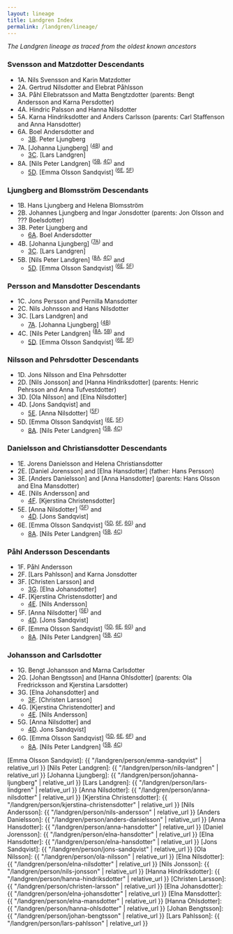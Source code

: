 ```yaml
---
layout: lineage
title: Landgren Index
permalink: /landgren/lineage/
---
```

*The Landgren lineage as traced from the oldest known ancestors*

### Svensson and Matzdotter Descendants
- 1A. Nils Svensson and Karin Matzdotter
- 2A. Gertrud Nilsdotter and Elebrat Påhlsson
- 3A. Påhl Ellebratsson and Matta Bengtzdotter (parents: Bengt Andersson and Karna Persdotter)
- 4A. Hindric Palsson and Hanna Nilsdotter
- 5A. Karna Hindriksdotter and Anders Carlsson (parents: Carl Staffenson and Anna Hansdotter)
- <a class="bare-link" id="6A">6A</a>. Boel Andersdotter and
  - [3B]. Peter Ljungberg
- <a class="bare-link" id="7A">7A</a>. [Johanna Ljungberg] <sup>([4B])</sup> and
  - [3C]. [Lars Landgren]
- <a class="bare-link" id="8A">8A</a>. [Nils Peter Landgren] <sup>([5B], [4C])</sup> and
  - [5D]. [Emma Olsson Sandqvist] <sup>([6E], [5F])</sup>

### Ljungberg and Blomsström Descendants
- 1B. Hans Ljungberg and Helena Blomsström
- 2B. Johannes Ljungberg and Ingar Jonsdotter (parents: Jon Olsson and ??? Boelsdotter)
- <a class="bare-link" id="3B">3B</a>. Peter Ljungberg and
  - [6A]. Boel Andersdotter
- <a class="bare-link" id="4B">4B</a>. [Johanna Ljungberg] <sup>([7A])</sup> and
  - [3C]. [Lars Landgren]
- <a class="bare-link" id="5B">5B</a>. [Nils Peter Landgren] <sup>([8A], [4C])</sup> and
  - [5D]. [Emma Olsson Sandqvist] <sup>([6E], [5F])</sup>

### Persson and Mansdotter Descendants
- 1C. Jons Persson and Pernilla Mansdotter
- 2C. Nils Johnsson and Hans Nilsdotter
- <a class="bare-link" id="3C">3C</a>. [Lars Landgren] and
  - [7A]. [Johanna Ljungberg] <sup>([4B])</sup>
- <a class="bare-link" id="4C">4C</a>. [Nils Peter Landgren] <sup>([8A], [5B])</sup> and
  - [5D]. [Emma Olsson Sandqvist] <sup>([6E], [5F])</sup>

### Nilsson and Pehrsdotter Descendants
- 1D. Jons Nilsson and Elna Pehrsdotter
- 2D. [Nils Jonsson] and [Hanna Hindriksdotter] (parents: Henric Pehrsson and Anna Tufvestdotter)
- 3D. [Ola Nilsson] and [Elna Nilsdotter]
- <a class="bare-link" id="4D">4D</a>. [Jons Sandqvist] and
  - [5E]. [Anna Nilsdotter] <sup>([5F])</sup>
- <a class="bare-link" id="5D">5D</a>. [Emma Olsson Sandqvist] <sup>([6E], [5F])</sup>
  - [8A]. [Nils Peter Landgren] <sup>([5B], [4C])</sup>

### Danielsson and Christiansdotter Descendants
- 1E. Jorens Danielsson and Helena Christiansdotter
- 2E. [Daniel Jorensson] and [Elna Hansdotter] (father: Hans Persson)
- 3E. [Anders Danielsson] and [Anna Hansdotter] (parents: Hans Olsson and Elna Mansdotter)
- <a class="bare-link" id="4E">4E</a>. [Nils Andersson] and
  - [4F]. [Kjerstina Christensdotter]
- <a class="bare-link" id="5E">5E</a>. [Anna Nilsdotter] <sup>([5F])</sup> and
  - [4D]. [Jons Sandqvist]
- <a class="bare-link" id="6E">6E</a>. [Emma Olsson Sandqvist] <sup>([5D], [6F], [6G])</sup> and
  - [8A]. [Nils Peter Landgren] <sup>([5B], [4C])</sup>

### Påhl Andersson Descendants
- 1F. Påhl Andersson
- 2F. [Lars Pahlsson] and Karna Jonsdotter
- <a class="bare-link" id="3F">3F</a>. [Christen Larsson] and
  - [3G]. [Elna Johansdotter]
- <a class="bare-link" id="4F">4F</a>. [Kjerstina Christensdotter] and
  - [4E]. [Nils Andersson]
- <a class="bare-link" id="5F">5F</a>. [Anna Nilsdotter] <sup>([5E])</sup> and
  - [4D]. [Jons Sandqvist]
- <a class="bare-link" id="6F">6F</a>. [Emma Olsson Sandqvist] <sup>([5D], [6E], [6G])</sup> and
  - [8A]. [Nils Peter Landgren] <sup>([5B], [4C])</sup>
  
### Johansson and Carlsdotter
- 1G. Bengt Johansson and Marna Carlsdotter
- 2G. [Johan Bengtsson] and [Hanna Ohlsdotter] (parents: Ola Fredricksson and Kjerstina Larsdotter)
- <a class="bare-link" id="3G">3G</a>. [Elna Johansdotter] and
  - [3F]. [Christen Larsson]
- <a class="bare-link" id="4G">4G</a>. [Kjerstina Christendotter] and
  - [4E]. [Nils Andersson]
- <a class="bare-link" id="5G">5G</a>. [Anna Nilsdotter] and
  - [4D]. Jons Sandqvist]
- <a class="bare-link" id="6G">6G</a>. [Emma Olsson Sandqvist] <sup>([5D], [6E], [6F])</sup> and
  - [8A]. [Nils Peter Landgren] <sup>([5B], [4C])</sup>

[6A]: #6A
[7A]: #7A
[8A]: #8A
[3B]: #3B
[4B]: #4B
[5B]: #5B
[3C]: #3C
[4C]: #4C
[4D]: #4D
[5D]: #5D
[4E]: #4E
[5E]: #5E
[6E]: #6E
[3F]: #3F
[4F]: #4F
[5F]: #5F
[6F]: #6F
[3G]: #3G
[4G]: #4G
[5G]: #5G
[6G]: #6G


[Emma Olsson Sandqvist]: {{ "/landgren/person/emma-sandqvist" | relative_url }}
[Nils Peter Landgren]: {{ "/landgren/person/nils-landgren" | relative_url }}
[Johanna Ljungberg]: {{ "/landgren/person/johanna-ljungberg" | relative_url }}
[Lars Landgren]: {{ "/landgren/person/lars-lindgren" | relative_url }}
[Anna Nilsdotter]: {{ "/landgren/person/anna-nilsdotter" | relative_url }}
[Kjerstina Christensdotter]: {{ "/landgren/person/kjerstina-christensdotter" | relative_url }}
[Nils Andersson]: {{ "/landgren/person/nils-andersson" | relative_url }}
[Anders Danielsson]: {{ "/landgren/person/anders-danielsson" | relative_url }}
[Anna Hansdotter]: {{ "/landgren/person/anna-hansdotter" | relative_url }}
[Daniel Jorensson]: {{ "/landgren/person/elna-hansdotter" | relative_url }}
[Elna Hansdotter]: {{ "/landgren/person/elna-hansdotter" | relative_url }}
[Jons Sandqvist]: {{ "/landgren/person/jons-sandqvist" | relative_url }}
[Ola Nilsson]: {{ "/landgren/person/ola-nilsson" | relative_url }}
[Elna Nilsdotter]: {{ "/landgren/person/elna-nilsdotter" | relative_url }}
[Nils Jonsson]: {{ "/landgren/person/nils-jonsson" | relative_url }}
[Hanna Hindriksdotter]: {{ "/landgren/person/hanna-hindriksdotter" | relative_url }}
[Christen Larsson]: {{ "/landgren/person/christen-larsson" | relative_url }}
[Elna Johansdotter]: {{ "/landgren/person/elna-johansdotter" | relative_url }}
[Elna Mansdotter]: {{ "/landgren/person/elna-mansdotter" | relative_url }}
[Hanna Ohlsdotter]: {{ "/landgren/person/hanna-ohlsdotter" | relative_url }}
[Johan Bengtsson]: {{ "/landgren/person/johan-bengtsson" | relative_url }}
[Lars Pahlsson]: {{ "/landgren/person/lars-pahlsson" | relative_url }}

